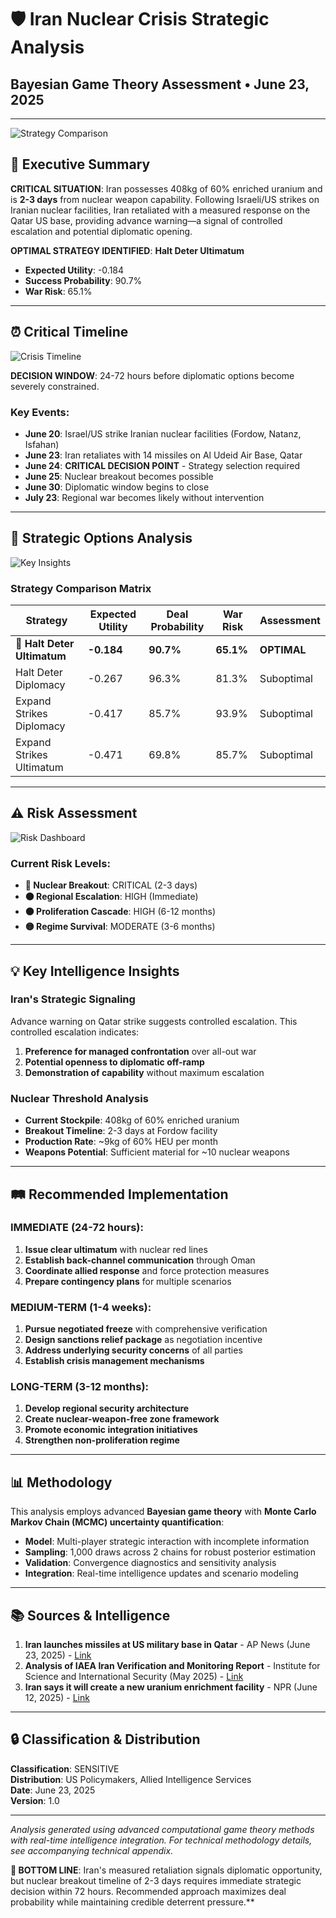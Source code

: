 # 🛡️ Iran Nuclear Crisis Strategic Analysis
## Bayesian Game Theory Assessment • June 23, 2025

---

![Strategy Comparison](../social_media/strategy_comparison_twitter.png)

## 🚨 Executive Summary

**CRITICAL SITUATION**: Iran possesses 408kg of 60% enriched uranium and is **2-3 days** from nuclear weapon capability. Following Israeli/US strikes on Iranian nuclear facilities, Iran retaliated with a measured response on the Qatar US base, providing advance warning—a signal of controlled escalation and potential diplomatic opening.

**OPTIMAL STRATEGY IDENTIFIED**: **Halt Deter Ultimatum**
- **Expected Utility**: -0.184
- **Success Probability**: 90.7%
- **War Risk**: 65.1%

---

## ⏰ Critical Timeline

![Crisis Timeline](../social_media/crisis_timeline_instagram.png)

**DECISION WINDOW**: 24-72 hours before diplomatic options become severely constrained.

### Key Events:
- **June 20**: Israel/US strike Iranian nuclear facilities (Fordow, Natanz, Isfahan)
- **June 23**: Iran retaliates with 14 missiles on Al Udeid Air Base, Qatar
- **June 24**: **CRITICAL DECISION POINT** - Strategy selection required
- **June 25**: Nuclear breakout becomes possible
- **June 30**: Diplomatic window begins to close
- **July 23**: Regional war becomes likely without intervention

---

## 🎯 Strategic Options Analysis

![Key Insights](../social_media/key_insights_linkedin.png)

### Strategy Comparison Matrix

| Strategy | Expected Utility | Deal Probability | War Risk | Assessment |
|----------|------------------|------------------|----------|------------|
| **🌟 Halt Deter Ultimatum** | **-0.184** | **90.7%** | **65.1%** | **OPTIMAL** |
| Halt Deter Diplomacy | -0.267 | 96.3% | 81.3% | Suboptimal |
| Expand Strikes Diplomacy | -0.417 | 85.7% | 93.9% | Suboptimal |
| Expand Strikes Ultimatum | -0.471 | 69.8% | 85.7% | Suboptimal |

---

## ⚠️ Risk Assessment

![Risk Dashboard](../social_media/risk_dashboard_twitter.png)

### Current Risk Levels:
- **🔴 Nuclear Breakout**: CRITICAL (2-3 days)
- **🟠 Regional Escalation**: HIGH (Immediate)
- **🟠 Proliferation Cascade**: HIGH (6-12 months)
- **🟡 Regime Survival**: MODERATE (3-6 months)

---

## 💡 Key Intelligence Insights

### Iran's Strategic Signaling
Advance warning on Qatar strike suggests controlled escalation. This controlled escalation indicates:
1. **Preference for managed confrontation** over all-out war
2. **Potential openness to diplomatic off-ramp** 
3. **Demonstration of capability** without maximum escalation

### Nuclear Threshold Analysis
- **Current Stockpile**: 408kg of 60% enriched uranium
- **Breakout Timeline**: 2-3 days at Fordow facility
- **Production Rate**: ~9kg of 60% HEU per month
- **Weapons Potential**: Sufficient material for ~10 nuclear weapons

---

## 🛤️ Recommended Implementation

### IMMEDIATE (24-72 hours):
1. **Issue clear ultimatum** with nuclear red lines
2. **Establish back-channel communication** through Oman
3. **Coordinate allied response** and force protection measures
4. **Prepare contingency plans** for multiple scenarios

### MEDIUM-TERM (1-4 weeks):
1. **Pursue negotiated freeze** with comprehensive verification
2. **Design sanctions relief package** as negotiation incentive
3. **Address underlying security concerns** of all parties
4. **Establish crisis management mechanisms**

### LONG-TERM (3-12 months):
1. **Develop regional security architecture**
2. **Create nuclear-weapon-free zone framework**
3. **Promote economic integration initiatives**
4. **Strengthen non-proliferation regime**

---

## 📊 Methodology

This analysis employs advanced **Bayesian game theory** with **Monte Carlo Markov Chain (MCMC) uncertainty quantification**:

- **Model**: Multi-player strategic interaction with incomplete information
- **Sampling**: 1,000 draws across 2 chains for robust posterior estimation
- **Validation**: Convergence diagnostics and sensitivity analysis
- **Integration**: Real-time intelligence updates and scenario modeling

---

## 📚 Sources & Intelligence

1. **Iran launches missiles at US military base in Qatar** - AP News (June 23, 2025) - [Link](https://apnews.com/article/israel-iran-war-nuclear-trump-bomber-news-06-23-2025)
2. **Analysis of IAEA Iran Verification and Monitoring Report** - Institute for Science and International Security (May 2025) - [Link](https://isis-online.org/isis-reports/analysis-of-iaea-iran-verification-and-monitoring-report-may-2025/)
3. **Iran says it will create a new uranium enrichment facility** - NPR (June 12, 2025) - [Link](https://www.npr.org/2025/06/12/nx-s1-5431395/iran-nuclear-enrichment-un-compliance)


---

## 🔒 Classification & Distribution

**Classification**: SENSITIVE  
**Distribution**: US Policymakers, Allied Intelligence Services  
**Date**: June 23, 2025  
**Version**: 1.0  

---

*Analysis generated using advanced computational game theory methods with real-time intelligence integration. For technical methodology details, see accompanying technical appendix.*

**🎯 BOTTOM LINE**: Iran's measured retaliation signals diplomatic opportunity, but nuclear breakout timeline of 2-3 days requires immediate strategic decision within 72 hours. Recommended approach maximizes deal probability while maintaining credible deterrent pressure.**
